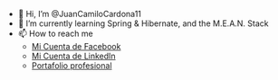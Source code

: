 - 👋 Hi, I’m @JuanCamiloCardona11
- 🌱 I’m currently learning Spring & Hibernate, and the M.E.A.N. Stack 
- 📫 How to reach me 
  * [Mi Cuenta de Facebook](https://www.facebook.com/JuanCamiloDev/ "Ir a la cuenta de Facebook de Juan Camilo Cardona.")
  * [Mi Cuenta de LinkedIn](https://www.linkedin.com/in/juanccc-dev/ "Ir a la cuenta de LinkedIn de Juan Camilo Cardona.")
  * [Portafolio profesional](https://juancamilocardona11.github.io/JuanCamiloCardona11-Portafolio_-_Juan_Camilo_Cardona_Calderon/# "Ir al portafolio de Juan Camilo Cardona.")

<!---
JuanCamiloCardona11/JuanCamiloCardona11 is a ✨ special ✨ repository because its `README.md` (this file) appears on your GitHub profile.
You can click the Preview link to take a look at your changes.
--->

